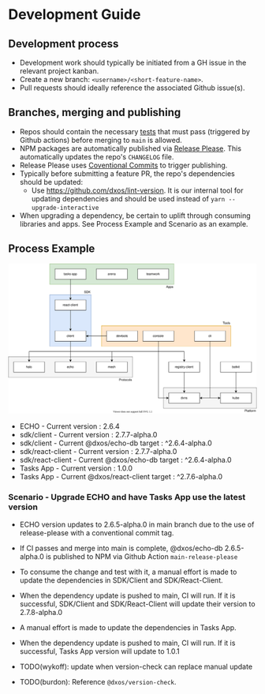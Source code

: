# Development Guide

## Development process

- Development work should typically be initiated from a GH issue in the relevant project kanban.
- Create a new branch: `<username>/<short-feature-name>`.
- Pull requests should ideally reference the associated Github issue(s).


## Branches, merging and publishing

- Repos should contain the necessary [tests](./git-repos.md) that must pass (triggered by Github actions)
  before merging to `main` is allowed.
- NPM packages are automatically published via [Release Please](https://github.com/googleapis/release-please).
  This automatically updates the repo's `CHANGELOG` file.
- Release Please uses [Coventional Commits](https://www.conventionalcommits.org/en/v1.0.0) to trigger publishing.
- Typically before submitting a feature PR, the repo's dependencies should be updated:
  - Use https://github.com/dxos/lint-version. It is our internal tool for updating dependencies and should be used instead of `yarn --upgrade-interactive`
- When upgrading a dependency, be certain to uplift through consuming libraries and apps. See Process Example and Scenario as an example.

## Process Example
![](https://raw.githubusercontent.com/dxos/gravity/main/docs/content/images/packages.svg?token=AA24GGY2K5JTUCZBLQA2ML27XVRJE)
- ECHO - Current version : 2.6.4
- sdk/client - Current version : 2.7.7-alpha.0
- sdk/client - Current @dxos/echo-db target : ^2.6.4-alpha.0
- sdk/react-client - Current version : 2.7.7-alpha.0
- sdk/react-client - Current @dxos/echo-db target : ^2.6.4-alpha.0
- Tasks App - Current version : 1.0.0
- Tasks App - Current @dxos/react-client target : ^2.7.6-alpha.0


### Scenario - Upgrade ECHO and have Tasks App use the latest version

- ECHO version updates to 2.6.5-alpha.0 in main branch due to the use of release-please with a conventional commit tag.
- If CI passes and merge into main is complete, @dxos/echo-db 2.6.5-alpha.0 is published to NPM via Github Action `main-release-please`
- To consume the change and test with it, a manual effort is made to update the dependencies in SDK/Client and SDK/React-Client.
- When the dependency update is pushed to main, CI will run. If it is successful, SDK/Client and SDK/React-Client will update their version to 2.7.8-alpha.0
- A manual effort is made to update the dependencies in Tasks App.
- When the dependency update is pushed to main, CI will run. If it is successful, Tasks App version will update to 1.0.1

- TODO(wykoff): update when version-check can replace manual update  
- TODO(burdon): Reference `@dxos/version-check`.
